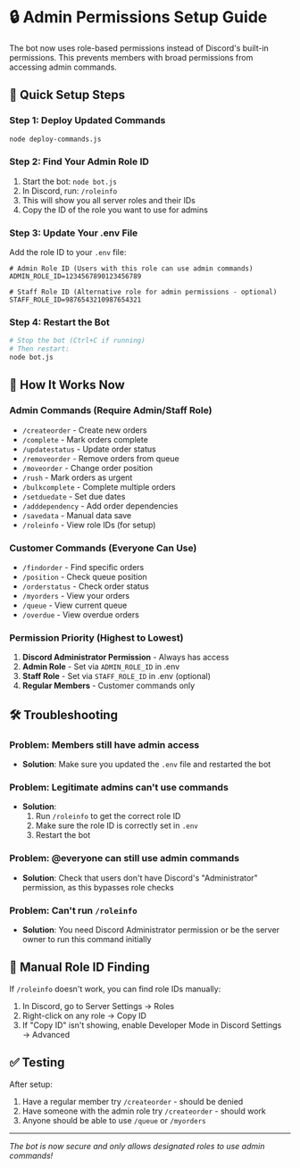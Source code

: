 # 🔒 Admin Permissions Setup Guide

The bot now uses role-based permissions instead of Discord's built-in permissions. This prevents members with broad permissions from accessing admin commands.

## 🚀 Quick Setup Steps

### Step 1: Deploy Updated Commands
```bash
node deploy-commands.js
```

### Step 2: Find Your Admin Role ID
1. Start the bot: `node bot.js`
2. In Discord, run: `/roleinfo`
3. This will show you all server roles and their IDs
4. Copy the ID of the role you want to use for admins

### Step 3: Update Your .env File
Add the role ID to your `.env` file:
```properties
# Admin Role ID (Users with this role can use admin commands)
ADMIN_ROLE_ID=1234567890123456789

# Staff Role ID (Alternative role for admin permissions - optional)
STAFF_ROLE_ID=9876543210987654321
```

### Step 4: Restart the Bot
```bash
# Stop the bot (Ctrl+C if running)
# Then restart:
node bot.js
```

## 🔐 How It Works Now

### Admin Commands (Require Admin/Staff Role)
- `/createorder` - Create new orders
- `/complete` - Mark orders complete
- `/updatestatus` - Update order status
- `/removeorder` - Remove orders from queue
- `/moveorder` - Change order position
- `/rush` - Mark orders as urgent
- `/bulkcomplete` - Complete multiple orders
- `/setduedate` - Set due dates
- `/adddependency` - Add order dependencies
- `/savedata` - Manual data save
- `/roleinfo` - View role IDs (for setup)

### Customer Commands (Everyone Can Use)
- `/findorder` - Find specific orders
- `/position` - Check queue position
- `/orderstatus` - Check order status
- `/myorders` - View your orders
- `/queue` - View current queue
- `/overdue` - View overdue orders

### Permission Priority (Highest to Lowest)
1. **Discord Administrator Permission** - Always has access
2. **Admin Role** - Set via `ADMIN_ROLE_ID` in .env
3. **Staff Role** - Set via `STAFF_ROLE_ID` in .env (optional)
4. **Regular Members** - Customer commands only

## 🛠️ Troubleshooting

### Problem: Members still have admin access
- **Solution**: Make sure you updated the `.env` file and restarted the bot

### Problem: Legitimate admins can't use commands
- **Solution**: 
  1. Run `/roleinfo` to get the correct role ID
  2. Make sure the role ID is correctly set in `.env`
  3. Restart the bot

### Problem: @everyone can still use admin commands
- **Solution**: Check that users don't have Discord's "Administrator" permission, as this bypasses role checks

### Problem: Can't run `/roleinfo`
- **Solution**: You need Discord Administrator permission or be the server owner to run this command initially

## 🔧 Manual Role ID Finding
If `/roleinfo` doesn't work, you can find role IDs manually:
1. In Discord, go to Server Settings → Roles
2. Right-click on any role → Copy ID
3. If "Copy ID" isn't showing, enable Developer Mode in Discord Settings → Advanced

## ✅ Testing
After setup:
1. Have a regular member try `/createorder` - should be denied
2. Have someone with the admin role try `/createorder` - should work
3. Anyone should be able to use `/queue` or `/myorders`

---
*The bot is now secure and only allows designated roles to use admin commands!*
